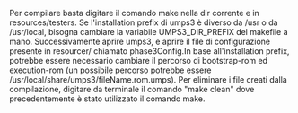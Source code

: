 Per compilare basta digitare il comando make nella dir corrente e in resources/testers. Se l'installation prefix di umps3 è diverso da /usr o da /usr/local, bisogna cambiare la variabile UMPS3_DIR_PREFIX del makefile a mano. Successivamente aprire umps3, e aprire il file di configurazione presente in resourcer/ chiamato phase3Config.In base all'installation prefix, potrebbe essere necessario cambiare il percorso di bootstrap-rom ed execution-rom (un possibile percorso potrebbe essere /usr/local/share/umps3/fileName.rom.umps). 
 Per eliminare i file creati dalla compilazione, digitare da terminale il comando "make clean" dove precedentemente è stato utilizzato il comando make.
